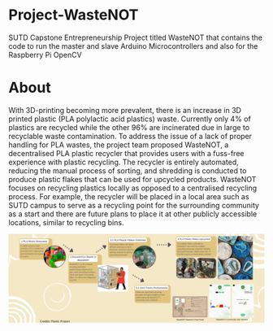 # Project-WasteNOT
SUTD Capstone Entrepreneurship Project titled WasteNOT that contains the code to run the master and slave Arduino Microcontrollers and also for the Raspberry Pi OpenCV

# About
With 3D-printing becoming more prevalent, there is an increase in 3D printed plastic (PLA polylactic acid plastics) waste. Currently only 4% of plastics are recycled while the other 96% are incinerated due in large to recyclable waste contamination. To address the issue of a lack of proper handling for PLA wastes, the project team proposed WasteNOT, a decentralised PLA plastic recycler that provides users with a fuss-free experience with plastic recycling. The recycler is entirely automated, reducing the manual process of sorting, and shredding is conducted to produce plastic flakes that can be used for upcycled products. WasteNOT focuses on recycling plastics locally as opposed to a centralised recycling process. For example, the recycler will be placed in a local area such as SUTD campus to serve as a recycling point for the surrounding community as a start and there are future plans to place it at other publicly accessible locations, similar to recycling bins.

<img src="/Images/Header 2.png" alt="Alt text" title="Optional title">
